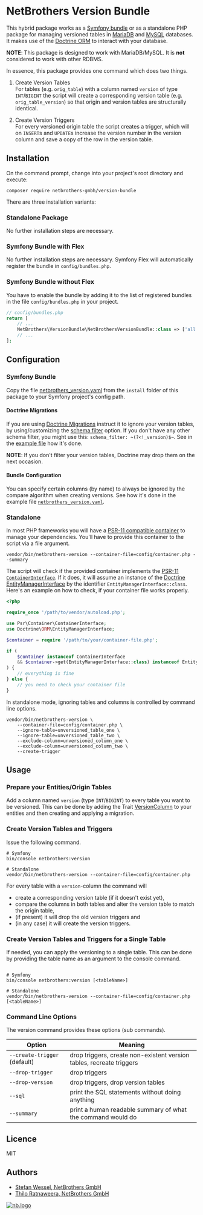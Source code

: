 # NetBrothers Version Bundle

This hybrid package works as a [Symfony bundle](https://symfony.com/doc/current/bundles.html)
or as a standalone PHP package for managing versioned tables in [MariaDB](https://mariadb.com/)
and [MySQL](https://www.mysql.com/) databases. It makes use of the
[Doctrine ORM](https://www.doctrine-project.org/projects/orm.html) to interact
with your database.

__NOTE__: This package is designed to work with MariaDB/MySQL. It is **not**
considered to work with other RDBMS.

In essence, this package provides one command which does two things.

1. Create Version Tables  
For tables (e.g. `orig_table`) with a column named `version` of type
`INT`/`BIGINT` the script will create a corresponding version table (e.g.
`orig_table_version`) so that origin and version tables are structurally identical.

2. Create Version Triggers  
For every versioned origin table the script creates a trigger, which will on
`INSERT`s and `UPDATE`s increase the version number in the version column and
save a copy of the row in the version table.

## Installation

On the command prompt, change into your project's root directory and execute:

```console
composer require netbrothers-gmbh/version-bundle
```

There are three installation variants:

### Standalone Package

No further installation steps are necessary.
### Symfony Bundle with Flex

No further installation steps are necessary. Symfony Flex will automatically
register the bundle in `config/bundles.php`.
### Symfony Bundle without Flex

You have to enable the bundle by adding it to the list of registered bundles in
the file `config/bundles.php` in your project.

```php
// config/bundles.php
return [
    // ...
    NetBrothers\VersionBundle\NetBrothersVersionBundle::class => ['all' => true],
    // ...
];
```

## Configuration

### Symfony Bundle

Copy the file [netbrothers_version.yaml](install/config/packages/netbrothers_version.yaml)
from the `install` folder of this package to your Symfony project's config path.

#### **Doctrine Migrations**

If you are using [Doctrine Migrations](https://symfony.com/doc/current/bundles/DoctrineMigrationsBundle/index.html)
instruct it to ignore your version tables, by using/customizing the
[schema filter](https://symfony.com/doc/current/bundles/DoctrineMigrationsBundle/index.html#manual-tables) option.
If you don't have any other schema filter, you might use this:
`schema_filter: ~(?<!_version)$~`. See in the [example file](install/config/packages/doctrine_example.yaml)
how it's done.

__NOTE__: If you don't filter your version tables, Doctrine may drop them on the
next occasion.

#### **Bundle Configuration**

You can specify certain columns (by name) to always be ignored by the compare
algorithm when creating versions. See how it's done in the example file
[`netbrothers_version.yaml`](install/config/packages/netbrothers_version.yaml).

### Standalone

In most PHP frameworks you will have a [PSR-11 compatible container](https://php-di.org/)
to manage your dependencies. You'll have to provide this container to the script
via a file argument.

```console
vendor/bin/netbrothers-version --container-file=config/container.php --summary
```

The script will check if the provided container implements the
[PSR-11 `ContainerInterface`](https://github.com/php-fig/container/blob/master/src/ContainerInterface.php).
If it does, it will assume an instance of the
[Doctrine EntityManagerInterface](https://github.com/doctrine/orm/blob/2.8.x/lib/Doctrine/ORM/EntityManagerInterface.php)
by the identifier `EntityManagerInterface::class`. Here's an example on how to check,
if your container file works properly.

```php
<?php

require_once '/path/to/vendor/autoload.php';

use Psr\Container\ContainerInterface;
use Doctrine\ORM\EntityManagerInterface;

$container = require '/path/to/your/container-file.php';

if (
    $container instanceof ContainerInterface
    && $container->get(EntityManagerInterface::class) instanceof EntityManagerInterface
) {
    // everything is fine
} else {
    // you need to check your container file
}
```

In standalone mode, ignoring tables and columns is controlled by command
line options.

```console
vendor/bin/netbrothers-version \
    --container-file=config/container.php \
    --ignore-table=unversioned_table_one \
    --ignore-table=unversioned_table_two \
    --exclude-column=unversioned_column_one \
    --exclude-column=unversioned_column_two \
    --create-trigger
```

## Usage

### Prepare your Entities/Origin Tables

Add a column named `version` (type `INT`/`BIGINT`) to every table you want to
be versioned. This can be done by adding the Trait
[VersionColumn](src/Traits/VersionColumn.php) to your entities and then creating
and applying a migration.

### Create Version Tables and Triggers

Issue the following command.

```console
# Symfony
bin/console netbrothers:version 

# Standalone
vendor/bin/netbrothers-version --container-file=config/container.php
```

For every table with a `version`-column the command will

- create a corresponding version table (if it doesn't exist yet),
- compare the columns in both tables and alter the version table to match
  the origin table,
- (if present) it will drop the old version triggers and
- (in any case) it will create the version triggers.

### Create Version Tables and Triggers for a Single Table

If needed, you can apply the versioning to a single table. This can be done by
providing the table name as an argument to the console command.

```console

# Symfony
bin/console netbrothers:version [<tableName>]

# Standalone
vendor/bin/netbrothers-version --container-file=config/container.php [<tableName>]
```

### Command Line Options

The version command provides these options (sub commands).

| Option             | Meaning                                                      |
| -------------      | ------------------------------------------------------------ |
| `--create-trigger` (default)  | drop triggers, create non-existent version tables, recreate triggers |
| `--drop-trigger`   | drop triggers                                                |
| `--drop-version`   | drop triggers, drop version tables                           |
| `--sql`            | print the SQL statements without doing anything              |
| `--summary`        | print a human readable summary of what the command would do  |

## Licence

MIT

## Authors

- [Stefan Wessel, NetBrothers GmbH](https://netbrothers.de)
- [Thilo Ratnaweera, NetBrothers GmbH](https://netbrothers.de)

[![nb.logo](https://netbrothers.de/wp-content/uploads/2020/12/netbrothers_logo.png)](https://netbrothers.de)
